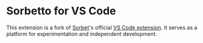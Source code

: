 # Sorbetto for VS Code
This extension is a fork of [Sorbet](https://github.com/sorbet/sorbet)'s official [VS Code extension](https://github.com/sorbet/sorbet/tree/master/vscode_extension). It serves as a platform for experimentation and independent development.
